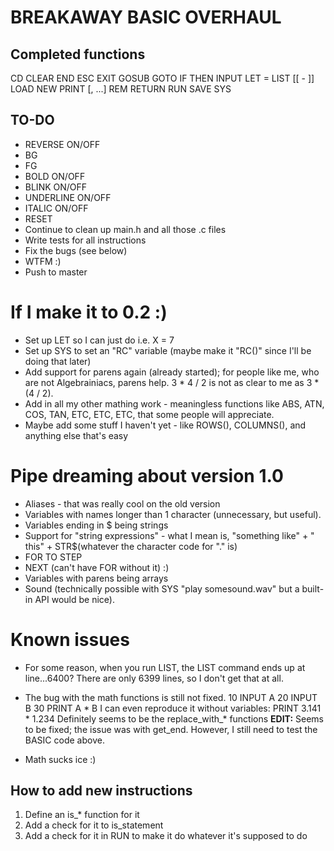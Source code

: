 # BREAKAWAY BASIC OVERHAUL

## Completed functions

CD <string>
CLEAR
END
ESC <string>
EXIT
GOSUB <expression>
GOTO <expression>
IF <conditions> THEN <number or statement>
INPUT <variable>
LET <variable> = <expression>
LIST [<number>[ - <number>]]
LOAD <string>
NEW
PRINT <expression>[, <expression>...]
REM <comment>
RETURN
RUN
SAVE <string>
SYS <string>

## TO-DO

* REVERSE ON/OFF
* BG <expression>
* FG <expression>
* BOLD ON/OFF
* BLINK ON/OFF
* UNDERLINE ON/OFF
* ITALIC ON/OFF
* RESET
* Continue to clean up main.h and all those .c files
* Write tests for all instructions
* Fix the bugs (see below)
* WTFM :)
* Push to master

# If I make it to 0.2 :)

* Set up LET so I can just do i.e. X = 7
* Set up SYS to set an "RC" variable (maybe make it "RC()" since I'll be doing that later)
* Add support for parens again (already started); for people like me, who are not Algebrainiacs, parens help.  3 * 4 / 2 is not as clear to me as 3 * (4 / 2).
* Add in all my other mathing work - meaningless functions like ABS, ATN, COS, TAN, ETC, ETC, ETC, that some people will appreciate.
* Maybe add some stuff I haven't yet - like  ROWS(), COLUMNS(), and anything else that's easy

# Pipe dreaming about version 1.0

* Aliases - that was really cool on the old version
* Variables with names longer than 1 character (unnecessary, but useful).
* Variables ending in $ being strings
* Support for "string expressions" - what I mean is, "something like" + " this" + STR$(whatever the character code for "." is)
* FOR <expr> TO <expr> STEP <expression>
* NEXT (can't have FOR without it) :)
* Variables with parens being arrays
* Sound (technically possible with SYS "play somesound.wav" but a built-in API would be nice).

# Known issues

* For some reason, when you run LIST, the LIST command ends up at line...6400?  There are only 6399 lines, so I don't get that at all.
* The bug with the math functions is still not fixed.
	10 INPUT A
	20 INPUT B
	30 PRINT A * B
I can even reproduce it without variables:
	PRINT 3.141 * 1.234
Definitely seems to be the replace_with_* functions
**EDIT:** Seems to be fixed; the issue was with get_end.  However, I still need to test the BASIC code above.

* Math sucks ice :)


## How to add new instructions

1. Define an is_* function for it
2. Add a check for it to is_statement
3. Add a check for it in RUN to make it do whatever it's supposed to do
